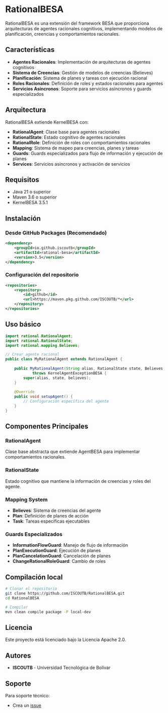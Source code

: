 # RationalBESA

RationalBESA es una extensión del framework BESA que proporciona arquitecturas de agentes racionales cognitivos, implementando modelos de planificación, creencias y comportamientos racionales.

## Características

- **Agentes Racionales**: Implementación de arquitecturas de agentes cognitivos
- **Sistema de Creencias**: Gestión de modelos de creencias (Believes)
- **Planificación**: Sistema de planes y tareas con ejecución racional
- **Roles Racionales**: Definición de roles y estados racionales para agentes
- **Servicios Asíncronos**: Soporte para servicios asíncronos y guards especializados

## Arquitectura

RationalBESA extiende KernelBESA con:

- **RationalAgent**: Clase base para agentes racionales
- **RationalState**: Estado cognitivo de agentes racionales
- **RationalRole**: Definición de roles con comportamientos racionales
- **Mapping**: Sistema de mapeo para creencias, planes y tareas
- **Guards**: Guards especializados para flujo de información y ejecución de planes
- **Services**: Servicios asíncronos y activación de servicios

## Requisitos

- Java 21 o superior
- Maven 3.6 o superior
- KernelBESA 3.5.1

## Instalación

### Desde GitHub Packages (Recomendado)

```xml
<dependency>
    <groupId>io.github.iscoutb</groupId>
    <artifactId>rational-besa</artifactId>
    <version>3.5</version>
</dependency>
```

### Configuración del repositorio

```xml
<repositories>
    <repository>
        <id>github</id>
        <url>https://maven.pkg.github.com/ISCOUTB/*</url>
    </repository>
</repositories>
```

## Uso básico

```java
import rational.RationalAgent;
import rational.RationalState;
import rational.mapping.Believes;

// Crear agente racional
public class MyRationalAgent extends RationalAgent {
    
    public MyRationalAgent(String alias, RationalState state, Believes believes) 
            throws KernelAgentExceptionBESA {
        super(alias, state, believes);
    }
    
    @Override
    public void setupAgent() {
        // Configuración específica del agente
    }
}
```

## Componentes Principales

### RationalAgent
Clase base abstracta que extiende AgentBESA para implementar comportamientos racionales.

### RationalState  
Estado cognitivo que mantiene la información de creencias y roles del agente.

### Mapping System
- **Believes**: Sistema de creencias del agente
- **Plan**: Definición de planes de acción
- **Task**: Tareas específicas ejecutables

### Guards Especializados
- **InformationFlowGuard**: Manejo de flujo de información
- **PlanExecutionGuard**: Ejecución de planes
- **PlanCancelationGuard**: Cancelación de planes
- **ChangeRationalRoleGuard**: Cambio de roles

## Compilación local

```bash
# Clonar el repositorio
git clone https://github.com/ISCOUTB/RationalBESA.git
cd RationalBESA

# Compilar
mvn clean compile package -P local-dev
```

## Licencia

Este proyecto está licenciado bajo la Licencia Apache 2.0.

## Autores

- **ISCOUTB** - Universidad Tecnológica de Bolívar

## Soporte

Para soporte técnico:
- Crea un [issue](https://github.com/ISCOUTB/RationalBESA/issues)
